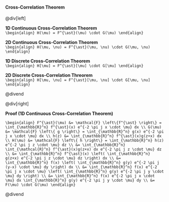 #### Cross-Correlation Theorem

@div[left]

__1D Continuous Cross-Correlation Theorem__<br>
`\begin{align} H(\mu) = F^{\ast}(\mu) \cdot G(\mu) \end{align}`

__2D Continuous Cross-Correlation Theorem__<br>
`\begin{align} H(\mu, \nu) = F^{\ast}(\mu, \nu) \cdot G(\mu, \nu) \end{align}`

__1D Discrete Cross-Correlation Theorem__<br>
`\begin{align} H[\mu] = F^{\ast}[\mu] \cdot G[\mu] \end{align}`

__2D Discrete Cross-Correlation Threorem__<br>
`\begin{align} H[\mu, \nu] = F^{\ast}[\mu, \nu] \cdot G[\mu, \nu] \end{align}`

@divend

@div[right]

__Proof (1D Continuous Cross-Correlation Theorem)__

`\begin{align} F^{\ast}(\mu) &= \mathcal{F} \left\{f^{\ast} \right\} = \int_{\mathbb{R}^n} f^{\ast}(x) e^{-2 \pi j x \cdot \mu} dx \\ G(\mu) &= \mathcal{F} \left\{ g \right\} = \int_{\mathbb{R}^n} g(x) e^{-2 \pi j x \cdot \mu} dx \\ h(z) &= \int_{\mathbb{R}^n} f^{\ast}(x)g(z+x) dx \\ H(\mu) &= \mathcal{F} \left\{ h \right\} = \int_{\mathbb{R}^n} h(z) e^{-2 \pi j z \cdot \mu} dz \\ &= \int_{\mathbb{R}^n} \int_{\mathcal{R}^n} f^{\ast}(x)g(z+x) dx e^{-2 \pi j z \cdot \mu} dz \\ &= \int_{\mathbb{R}^n} f^{\ast}(x) \left( \int_{\mathbb{R}^n} g(z+x) e^{-2 \pi j z \cdot \mu} dz \right) dx \\ &= \int_{\mathbb{R}^n} f(x) \left( \int_{\mathbb{R}^n} g(y) e^{-2 \pi j (y-x) \cdot \mu} dy \right) dx \\ &= \int_{\mathbb{R}^n} f(x) e^{-2 \pi j x \cdot \mu} \left( \int_{\mathbb{R}^n} g(y) e^{-2 \pi j y \cdot \mu} dy \right) \\ &= \int_{\mathbb{R}^n} f(x) e^{-2 \pi j x \cdot \mu} dx \int_{\mathbb{R}^n} g(y) e^{-2 \pi j y \cdot \mu} dy \\ &= F(\mu) \cdot G(\mu) \end{align}`

@divend